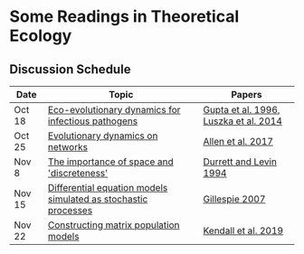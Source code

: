 # Some Readings in Theoretical Ecology

## Discussion Schedule

Date    |     Topic     |     Papers
--------|---------------|-------------
Oct 18  | [Eco-evolutionary dynamics for infectious pathogens](/commentary/gupta_and_luksza.md) | [Gupta et al. 1996](/pdfs/Gupta%20et%20al.%201996.pdf), [Luszka et al. 2014](/pdfs/Luksza%20et%20al.%202014.pdf)
Oct 25  | [Evolutionary dynamics on networks](/commentary/allen.md) | [Allen et al. 2017](/pdfs/Allen%20et%20al.%202017.pdf)
Nov 8   | [The importance of space and 'discreteness'](/commentary/durrett.md) | [Durrett and Levin 1994](/pdfs/Durrett%20and%20Levin%201994.pdf)
Nov 15   | [Differential equation models simulated as stochastic processes](/commentary/gillespie.md) | [Gillespie 2007](/pdfs/Gillespie%202007.pdf)
Nov 22   | [Constructing matrix population models](/commentary/kendall.md) | [Kendall et al. 2019](/pdfs/Kendall%20et%20al.%202019.pdf)

